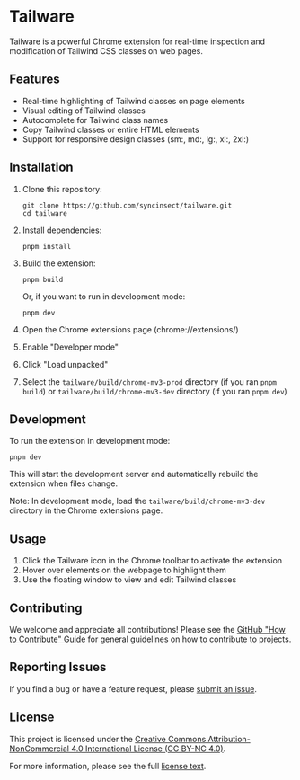 # Tailware

Tailware is a powerful Chrome extension for real-time inspection and modification of Tailwind CSS classes on web pages.

## Features

- Real-time highlighting of Tailwind classes on page elements
- Visual editing of Tailwind classes
- Autocomplete for Tailwind class names
- Copy Tailwind classes or entire HTML elements
- Support for responsive design classes (sm:, md:, lg:, xl:, 2xl:)

## Installation

1. Clone this repository:

   ```
   git clone https://github.com/syncinsect/tailware.git
   cd tailware
   ```

2. Install dependencies:

   ```
   pnpm install
   ```

3. Build the extension:

   ```
   pnpm build
   ```

   Or, if you want to run in development mode:

   ```
   pnpm dev
   ```

4. Open the Chrome extensions page (chrome://extensions/)

5. Enable "Developer mode"

6. Click "Load unpacked"

7. Select the `tailware/build/chrome-mv3-prod` directory (if you ran `pnpm build`)
   or `tailware/build/chrome-mv3-dev` directory (if you ran `pnpm dev`)

## Development

To run the extension in development mode:

```
pnpm dev
```

This will start the development server and automatically rebuild the extension when files change.

Note: In development mode, load the `tailware/build/chrome-mv3-dev` directory in the Chrome extensions page.

## Usage

1. Click the Tailware icon in the Chrome toolbar to activate the extension
2. Hover over elements on the webpage to highlight them
3. Use the floating window to view and edit Tailwind classes

## Contributing

We welcome and appreciate all contributions! Please see the [GitHub "How to Contribute" Guide](https://docs.github.com/en/get-started/quickstart/contributing-to-projects) for general guidelines on how to contribute to projects.

<!-- Before contributing, please read our [Code of Conduct](CODE_OF_CONDUCT.md).

If you're looking for a place to start, check out our [issues labeled "good first issue"](GITHUB_ISSUES_URL?q=is%3Aissue+is%3Aopen+label%3A%22good+first+issue%22).

For more detailed information specific to this project, please refer to our [Contributing Guidelines](CONTRIBUTING.md) (if available). -->

## Reporting Issues

If you find a bug or have a feature request, please [submit an issue](https://github.com/syncinsect/tailware/issues/new).

## License

This project is licensed under the [Creative Commons Attribution-NonCommercial 4.0 International License (CC BY-NC 4.0)](LICENSE).

For more information, please see the full [license text](LICENSE).
